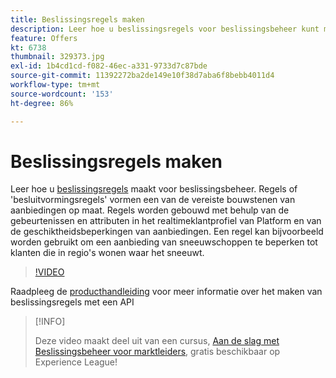 ```yaml
---
title: Beslissingsregels maken
description: Leer hoe u beslissingsregels voor beslissingsbeheer kunt maken. Regels zijn een van de vereiste bouwstenen van aanbiedingen op maat.
feature: Offers
kt: 6738
thumbnail: 329373.jpg
exl-id: 1b4cd1cd-f082-46ec-a331-9733d7c87bde
source-git-commit: 11392272ba2de149e10f38d7aba6f8bebb4011d4
workflow-type: tm+mt
source-wordcount: '153'
ht-degree: 86%

---
```


# Beslissingsregels maken

Leer hoe u [beslissingsregels](https://experienceleague.adobe.com/docs/journey-optimizer/using/offer-decisioniong/create-components/creating-decision-rules.html?lang=nl) maakt voor beslissingsbeheer. Regels of &#39;besluitvormingsregels&#39; vormen een van de vereiste bouwstenen van aanbiedingen op maat. Regels worden gebouwd met behulp van de gebeurtenissen en attributen in het realtimeklantprofiel van Platform en van de geschiktheidsbeperkingen van aanbiedingen. Een regel kan bijvoorbeeld worden gebruikt om een aanbieding van sneeuwschoppen te beperken tot klanten die in regio&#39;s wonen waar het sneeuwt.

>[!VIDEO](https://video.tv.adobe.com/v/329373?quality=12&learn=on)

Raadpleeg de [producthandleiding](https://experienceleague.adobe.com/docs/journey-optimizer/using/offer-decisioniong/api-reference/offers-api/decision-rules/create.html?lang=nl) voor meer informatie over het maken van beslissingsregels met een API

>[!INFO]
>
> Deze video maakt deel uit van een cursus, [Aan de slag met Beslissingsbeheer voor marktleiders](https://experienceleague.adobe.com/?recommended=ExperiencePlatform-U-1-2020.1.offerdecisioning), gratis beschikbaar op Experience League!

